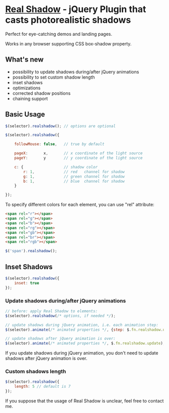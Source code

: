 # [Real Shadow](http://indamix.github.com/real-shadow/) - jQuery Plugin that casts photorealistic shadows
Perfect for eye-catching demos and landing pages.

Works in any browser supporting CSS box-shadow property.

## What's new
+ possibility to update shadows during/after jQuery animations
+ possibility to set custom shadow length
+ inset shadows
+ optimizations
+ corrected shadow positions
+ chaining support

## Basic Usage

```javascript
$(selector).realshadow(); // options are optional

$(selector).realshadow({

	followMouse: false,   // true by default

	pageX:       x,       // x coordinate of the light source
	pageY:       y        // y coordinate of the light source

	c: {                  // shadow color
		r: 1,             // red   channel for shadow
		g: 1,             // green channel for shadow
		b: 1,             // blue  channel for shadow
	}

});
```

To specify different colors for each element, you can use "rel" attribute:

```html
<span rel="r"></span>
<span rel="g"></span>
<span rel="b"></span>
<span rel="rg"></span>
<span rel="gb"></span>
<span rel="br"></span>
<span rel="rgb"></span>
```

```javascript
$('span').realshadow();
```

## Inset Shadows

```javascript
$(selector).realshadow({
	inset: true
});
```

### Update shadows during/after jQuery animations
```javascript
// before: apply Real Shadow to elements:
$(selector).realshadow(/* options, if needed */);

// update shadows during jQuery animation, i.e. each animation step:
$(selector).animate(/* animated properties */, {step: $.fn.realshadow.update});

// update shadows after jQuery animation is over:
$(selector).animate(/* animated properties */, $.fn.realshadow.update);
```
If you update shadows during jQuery animation, you don't need to update shadows after jQuery animation is over.

### Custom shadows length
```javascript
$(selector).realshadow({
	length: 5 // default is 7
});
```


If you suppose that the usage of Real Shadow is unclear, feel free to contact me.